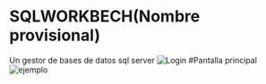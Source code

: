 # SQLWORKBECH(Nombre provisional)
Un gestor de bases de datos sql server
![Login](https://user-images.githubusercontent.com/24571992/226689015-1241d99b-338a-47a4-8746-5c1ed38b93b3.PNG)
#Pantalla principal
![ejemplo](https://user-images.githubusercontent.com/24571992/235433912-3fba9ff0-53a9-418d-9bae-3e6c6e2e8be4.PNG)
